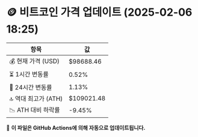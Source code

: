 # 🪙 비트코인 가격 업데이트 (2025-02-06 18:25)

| 항목                | 값 |
|--------------------|----------------|
| 💰 현재 가격 (USD) | $98688.46 |
| ⏳ 1시간 변동률    | 0.52% |
| 📆 24시간 변동률   | 1.13% |
| 🔝 역대 최고가 (ATH) | $109021.48 |
| 📉 ATH 대비 하락률 | -9.45% |

🔄 **이 파일은 GitHub Actions에 의해 자동으로 업데이트됩니다.**
